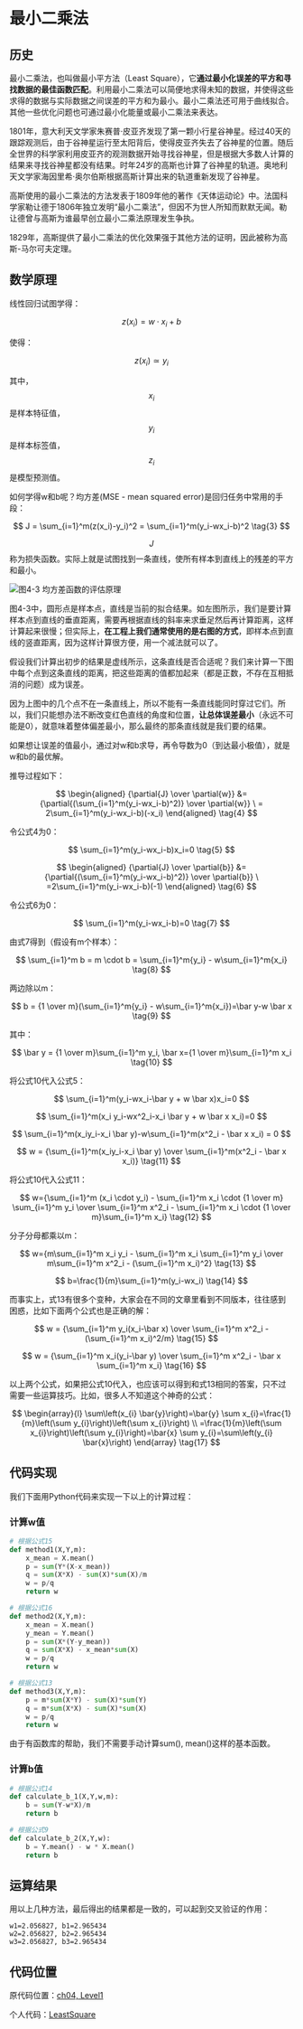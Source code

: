 # 最小二乘法

## 历史

最小二乘法，也叫做最小平方法（Least Square），它**通过最小化误差的平方和寻找数据的最佳函数匹配**。利用最小二乘法可以简便地求得未知的数据，并使得这些求得的数据与实际数据之间误差的平方和为最小。最小二乘法还可用于曲线拟合。其他一些优化问题也可通过最小化能量或最小二乘法来表达。

1801年，意大利天文学家朱赛普·皮亚齐发现了第一颗小行星谷神星。经过40天的跟踪观测后，由于谷神星运行至太阳背后，使得皮亚齐失去了谷神星的位置。随后全世界的科学家利用皮亚齐的观测数据开始寻找谷神星，但是根据大多数人计算的结果来寻找谷神星都没有结果。时年24岁的高斯也计算了谷神星的轨道。奥地利天文学家海因里希·奥尔伯斯根据高斯计算出来的轨道重新发现了谷神星。

高斯使用的最小二乘法的方法发表于1809年他的著作《天体运动论》中。法国科学家勒让德于1806年独立发明“最小二乘法”，但因不为世人所知而默默无闻。勒让德曾与高斯为谁最早创立最小二乘法原理发生争执。

1829年，高斯提供了最小二乘法的优化效果强于其他方法的证明，因此被称为高斯-马尔可夫定理。

## 数学原理

线性回归试图学得：

$$z(x_i)=w \cdot x_i+b \tag{1}$$

使得：

$$z(x_i) \simeq y_i \tag{2}$$

其中，$$x_i$$是样本特征值，$$y_i$$是样本标签值，$$z_i$$是模型预测值。

如何学得w和b呢？均方差\(MSE - mean squared error\)是回归任务中常用的手段： 

$$ J = \sum_{i=1}^m(z(x_i)-y_i)^2 = \sum_{i=1}^m(y_i-wx_i-b)^2 \tag{3} $$

$$J$$称为损失函数。实际上就是试图找到一条直线，使所有样本到直线上的残差的平方和最小。

![&#x56FE;4-3 &#x5747;&#x65B9;&#x5DEE;&#x51FD;&#x6570;&#x7684;&#x8BC4;&#x4F30;&#x539F;&#x7406;](../.gitbook/assets/image%20%2816%29.png)

图4-3中，圆形点是样本点，直线是当前的拟合结果。如左图所示，我们是要计算样本点到直线的垂直距离，需要再根据直线的斜率来求垂足然后再计算距离，这样计算起来很慢；但实际上，**在工程上我们通常使用的是右图的方式**，即样本点到直线的竖直距离，因为这样计算很方便，用一个减法就可以了。

假设我们计算出初步的结果是虚线所示，这条直线是否合适呢？我们来计算一下图中每个点到这条直线的距离，把这些距离的值都加起来（都是正数，不存在互相抵消的问题）成为误差。

因为上图中的几个点不在一条直线上，所以不能有一条直线能同时穿过它们。所以，我们只能想办法不断改变红色直线的角度和位置，**让总体误差最小**（永远不可能是0），就意味着整体偏差最小，那么最终的那条直线就是我们要的结果。

如果想让误差的值最小，通过对w和b求导，再令导数为0（到达最小极值），就是w和b的最优解。

推导过程如下：

$$ \begin{aligned} {\partial{J} \over \partial{w}} &={\partial{(\sum_{i=1}^m(y_i-wx_i-b)^2)} \over \partial{w}} \ = 2\sum_{i=1}^m(y_i-wx_i-b)(-x_i) \end{aligned} \tag{4} $$

令公式4为0：

$$ \sum_{i=1}^m(y_i-wx_i-b)x_i=0 \tag{5} $$

$$ \begin{aligned} {\partial{J} \over \partial{b}} &={\partial{(\sum_{i=1}^m(y_i-wx_i-b)^2)} \over \partial{b}} \ =2\sum_{i=1}^m(y_i-wx_i-b)(-1) \end{aligned} \tag{6} $$

令公式6为0：

$$ \sum_{i=1}^m(y_i-wx_i-b)=0 \tag{7} $$

由式7得到（假设有m个样本）：

$$ \sum_{i=1}^m b = m \cdot b = \sum_{i=1}^m{y_i} - w\sum_{i=1}^m{x_i} \tag{8} $$

两边除以m：

$$ b = {1 \over m}(\sum_{i=1}^m{y_i} - w\sum_{i=1}^m{x_i})=\bar y-w \bar x \tag{9} $$

其中：

$$ \bar y = {1 \over m}\sum_{i=1}^m y_i, \bar x={1 \over m}\sum_{i=1}^m x_i \tag{10} $$

将公式10代入公式5：

$$ \sum_{i=1}^m(y_i-wx_i-\bar y + w \bar x)x_i=0 $$

$$ \sum_{i=1}^m(x_i y_i-wx^2_i-x_i \bar y + w \bar x x_i)=0 $$

$$ \sum_{i=1}^m(x_iy_i-x_i \bar y)-w\sum_{i=1}^m(x^2_i - \bar x x_i) = 0 $$

$$ w = {\sum_{i=1}^m(x_iy_i-x_i \bar y) \over \sum_{i=1}^m(x^2_i - \bar x x_i)} \tag{11} $$

将公式10代入公式11：

$$ w={\sum_{i=1}^m (x_i \cdot y_i) - \sum_{i=1}^m x_i \cdot {1 \over m} \sum_{i=1}^m y_i \over \sum_{i=1}^m x^2_i - \sum_{i=1}^m x_i \cdot {1 \over m}\sum_{i=1}^m x_i} \tag{12} $$

分子分母都乘以m：

$$ w={m\sum_{i=1}^m x_i y_i - \sum_{i=1}^m x_i \sum_{i=1}^m y_i \over m\sum_{i=1}^m x^2_i - (\sum_{i=1}^m x_i)^2} \tag{13} $$

$$ b=\frac{1}{m}\sum_{i=1}^m(y_i-wx_i) \tag{14} $$

而事实上，式13有很多个变种，大家会在不同的文章里看到不同版本，往往感到困惑，比如下面两个公式也是正确的解：

$$ w = {\sum_{i=1}^m y_i(x_i-\bar x) \over \sum_{i=1}^m x^2_i - (\sum_{i=1}^m x_i)^2/m} \tag{15} $$

$$ w = {\sum_{i=1}^m x_i(y_i-\bar y) \over \sum_{i=1}^m x^2_i - \bar x \sum_{i=1}^m x_i} \tag{16} $$

以上两个公式，如果把公式10代入，也应该可以得到和式13相同的答案，只不过需要一些运算技巧。比如，很多人不知道这个神奇的公式：

$$
\begin{array}{l}
\sum\left(x_{i} \bar{y}\right)=\bar{y} \sum x_{i}=\frac{1}{m}\left(\sum y_{i}\right)\left(\sum x_{i}\right) \\
=\frac{1}{m}\left(\sum x_{i}\right)\left(\sum y_{i}\right)=\bar{x} \sum y_{i}=\sum\left(y_{i} \bar{x}\right)
\end{array} \tag{17}
$$

## 代码实现

我们下面用Python代码来实现一下以上的计算过程：

### 计算w值

```python
# 根据公式15
def method1(X,Y,m):
    x_mean = X.mean()
    p = sum(Y*(X-x_mean))
    q = sum(X*X) - sum(X)*sum(X)/m
    w = p/q
    return w

# 根据公式16
def method2(X,Y,m):
    x_mean = X.mean()
    y_mean = Y.mean()
    p = sum(X*(Y-y_mean))
    q = sum(X*X) - x_mean*sum(X)
    w = p/q
    return w

# 根据公式13
def method3(X,Y,m):
    p = m*sum(X*Y) - sum(X)*sum(Y)
    q = m*sum(X*X) - sum(X)*sum(X)
    w = p/q
    return w
```

由于有函数库的帮助，我们不需要手动计算sum\(\), mean\(\)这样的基本函数。

### 计算b值

```python
# 根据公式14
def calculate_b_1(X,Y,w,m):
    b = sum(Y-w*X)/m
    return b

# 根据公式9
def calculate_b_2(X,Y,w):
    b = Y.mean() - w * X.mean()
    return b
```

## 运算结果

用以上几种方法，最后得出的结果都是一致的，可以起到交叉验证的作用：

```text
w1=2.056827, b1=2.965434
w2=2.056827, b2=2.965434
w3=2.056827, b3=2.965434
```

## 代码位置

原代码位置：[ch04, Level1](https://github.com/microsoft/ai-edu/blob/master/A-%E5%9F%BA%E7%A1%80%E6%95%99%E7%A8%8B/A2-%E7%A5%9E%E7%BB%8F%E7%BD%91%E7%BB%9C%E5%9F%BA%E6%9C%AC%E5%8E%9F%E7%90%86%E7%AE%80%E6%98%8E%E6%95%99%E7%A8%8B/SourceCode/ch04-SingleVariableLinearRegression/Level1_LeastSquare.py)

个人代码：[LeastSquare](https://github.com/Knowledge-Precipitation-Tribe/Neural-network/blob/master/singleVariableLinearRegression/LeastSquare.py)

